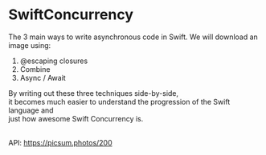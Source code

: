 # SwiftConcurrency

The 3 main ways to write asynchronous code in Swift. We will download an image using:
1. @escaping closures
2. Combine
3. Async / Await

By writing out these three techniques side-by-side, <br>
it becomes much easier to understand the progression of the Swift language and <br>
just how awesome Swift Concurrency is.<br>
<br>

API: https://picsum.photos/200
